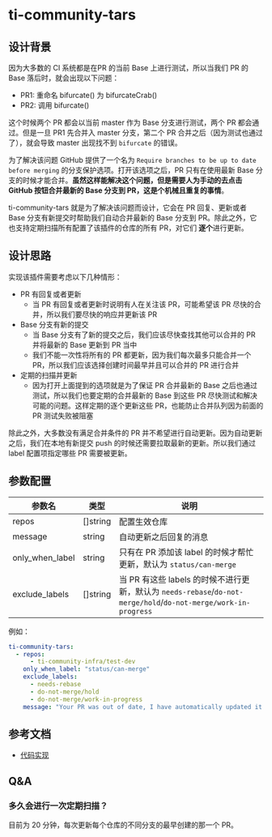 # ti-community-tars

## 设计背景

因为大多数的 CI 系统都是在PR 的当前 Base 上进行测试，所以当我们 PR 的 Base 落后时，就会出现以下问题：

- PR1: 重命名 bifurcate() 为 bifurcateCrab()
- PR2: 调用 bifurcate()
  
这个时候两个 PR 都会以当前 master 作为 Base 分支进行测试，两个 PR 都会通过。但是一旦 PR1 先合并入 master 分支，第二个 PR 合并之后（因为测试也通过了），就会导致 master 出现找不到 `bifurcate` 的错误。

为了解决该问题 GitHub 提供了一个名为 `Require branches to be up to date before merging` 的分支保护选项。打开该选项之后，PR 只有在使用最新 Base 分支的时候才能合并。**虽然这样能解决这个问题，但是需要人为手动的去点击 GitHub 按钮合并最新的 Base 分支到 PR，这是个机械且重复的事情**。

ti-community-tars 就是为了解决该问题而设计，它会在 PR 回复、更新或者 Base 分支有新提交时帮助我们自动合并最新的 Base 分支到 PR。除此之外，它也支持定期扫描所有配置了该插件的仓库的所有 PR，对它们 **逐个**进行更新。

## 设计思路

实现该插件需要考虑以下几种情形：
- PR 有回复或者更新
  - 当 PR 有回复或者更新时说明有人在关注该 PR，可能希望该 PR 尽快的合并，所以我们要尽快的响应并更新该 PR
- Base 分支有新的提交
  - 当 Base 分支有了新的提交之后，我们应该尽快查找其他可以合并的 PR 并将最新的 Base 更新到 PR 当中
  - 我们不能一次性将所有的 PR 都更新，因为我们每次最多只能合并一个 PR，所以我们应该选择创建时间最早并且可以合并的 PR 进行合并
- 定期的扫描并更新
  - 因为打开上面提到的选项就是为了保证 PR 合并最新的 Base 之后也通过测试，所以我们也要定期的合并最新的 Base 到这些 PR 尽快测试和解决可能的问题。这样定期的逐个更新这些 PR，也能防止合并队列因为前面的 PR 测试失败被阻塞

除此之外，大多数没有满足合并条件的 PR 并不希望进行自动更新。因为自动更新之后，我们在本地有新提交 push 的时候还需要拉取最新的更新。所以我们通过 label 配置项指定哪些 PR 需要被更新。

## 参数配置

| 参数名          | 类型     | 说明                                                                                                            |
| --------------- | -------- | --------------------------------------------------------------------------------------------------------------- |
| repos           | []string | 配置生效仓库                                                                                                    |
| message         | string   | 自动更新之后回复的消息                                                                                          |
| only_when_label | string   | 只有在 PR 添加该 label 的时候才帮忙更新，默认为 `status/can-merge`                                              |
| exclude_labels  | []string | 当 PR 有这些 labels 的时候不进行更新，默认为 `needs-rebase`/`do-not-merge/hold`/`do-not-merge/work-in-progress` |

例如：

```yaml
ti-community-tars:
  - repos:
      - ti-community-infra/test-dev
    only_when_label: "status/can-merge"
    exclude_labels:
      - needs-rebase
      - do-not-merge/hold
      - do-not-merge/work-in-progress
    message: "Your PR was out of date, I have automatically updated it for you."
```

## 参考文档

- [代码实现](https://github.com/ti-community-infra/tichi/tree/master/internal/pkg/externalplugins/tars)

## Q&A

### 多久会进行一次定期扫描？

目前为 20 分钟，每次更新每个仓库的不同分支的最早创建的那一个 PR。
